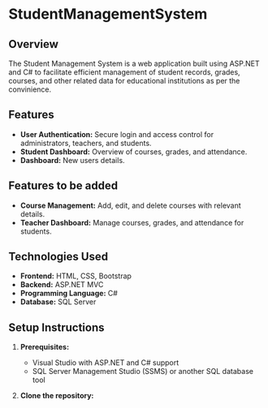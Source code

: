# StudentManagementSystem

## Overview
The Student Management System is a web application built using ASP.NET and C# to facilitate efficient management of student records, grades, courses, and other related data for educational institutions as per the convinience.

## Features
- **User Authentication:** Secure login and access control for administrators, teachers, and students.
- **Student Dashboard:** Overview of courses, grades, and attendance.
- **Dashboard:** New users details.

## Features to be added 
- **Course Management:** Add, edit, and delete courses with relevant details.
- **Teacher Dashboard:** Manage courses, grades, and attendance for students.

## Technologies Used
- **Frontend:** HTML, CSS, Bootstrap
- **Backend:** ASP.NET MVC
- **Programming Language:** C#
- **Database:** SQL Server

## Setup Instructions
1. **Prerequisites:**
   - Visual Studio with ASP.NET and C# support
   - SQL Server Management Studio (SSMS) or another SQL database tool

2. **Clone the repository:**
   ```bash
   
